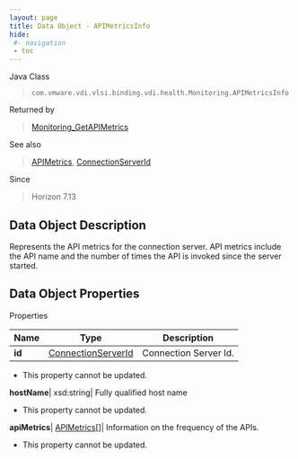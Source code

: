 ```yaml
---
layout: page
title: Data Object - APIMetricsInfo
hide:
 #- navigation
 - toc
---
```






Java Class  
> `com.vmware.vdi.vlsi.binding.vdi.health.Monitoring.APIMetricsInfo`

Returned by  
> [Monitoring_GetAPIMetrics](vdi.health.Monitoring.md#getAPIMetrics)

See also  
> [APIMetrics](vdi.health.Monitoring.APIMetrics.md), [ConnectionServerId](vdi.entity.ConnectionServerId.md)

Since  
> Horizon 7.13


## Data Object Description 

Represents the API metrics for the connection server. API metrics include the API name and the number of times the API is invoked since the server started. 

## Data Object Properties

Properties

Name |  Type |  Description   
---|---|---  
**id**| [ConnectionServerId](vdi.entity.ConnectionServerId.md)|  Connection Server Id.   


 * This property cannot be updated.

  
**hostName**|  xsd:string|  Fully qualified host name   


 * This property cannot be updated.

  
**apiMetrics**| [APIMetrics[]](vdi.health.Monitoring.APIMetrics.md)|  Information on the frequency of the APIs.   


 * This property cannot be updated.

  
  
  
   
  
  
